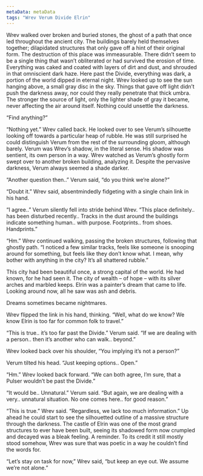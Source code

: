 ```yaml
---
metaData: metaData
tags: "Wrev Verum Divide Elrin"
---
```


Wrev walked over broken and buried stones, the ghost of a path that once led throughout the ancient city. The buildings barely held themselves together; dilapidated structures that only gave off a hint of their original form. The destruction of this place was immeasurable. There didn’t seem to be a single thing that wasn’t obliterated or had survived the erosion of time. Everything was caked and coated with layers of dirt and dust, and shrouded in that omniscient dark haze. Here past the Divide, everything was dark, a portion of the world dipped in eternal night. Wrev looked up to see the sun hanging above, a small gray disc in the sky. Things that gave off light didn’t push the darkness away, nor could they really penetrate that thick umbra. The stronger the source of light, only the lighter shade of gray it became, never affecting the air around itself. Nothing could unsettle the darkness. 

“Find anything?”

“Nothing yet.” Wrev called back. He looked over to see Verum’s silhouette looking off towards a particular heap of rubble. He was still surprised he could distinguish Verum from the rest of the surrounding gloom, although barely. Verum was Wrev’s shadow, in the literal sense. His shadow was sentient, its own person in a way. Wrev watched as Verum’s ghostly form swept over to another broken building, analyzing it. Despite the pervasive darkness, Verum always seemed a shade darker. 

“Another question then..” Verum said, “do you think we’re alone?”

“Doubt it.” Wrev said, absentmindedly fidgeting with a single chain link in his hand. 

“I agree..” Verum silently fell into stride behind Wrev. “This place definitely.. has been disturbed recently.. Tracks in the dust around the buildings indicate something human.. with purpose. Footprints.. from shoes. Handprints.”

“Hm.” Wrev continued walking, passing the broken structures, following that ghostly path. “I noticed a few similar tracks, feels like someone is snooping around for something, but feels like they don’t know what. I mean, why bother with anything in the city? It’s all shattered rubble.”

This city had been beautiful once, a strong capital of the world. He had known, for he had seen it. The city of wealth – of hope – with its silver arches and marbled keeps. Elrin was a painter’s dream that came to life. Looking around now, all he saw was ash and debris. 

Dreams sometimes became nightmares. 

Wrev flipped the link in his hand, thinking. “Well, what do we know? We know Elrin is too far for common folk to travel.”

“This is true.. it’s too far past the Divide.” Verum said. “If we are dealing with a person.. then it’s another who can walk.. beyond.”

Wrev looked back over his shoulder, “You implying it’s not a person?”

Verum tilted his head. “Just keeping options.. Open.” 

“Hm.” Wrev looked back forward. “We can both agree, I’m sure, that a Pulser wouldn’t be past the Divide.”

“It would be.. Unnatural.” Verum said. “But again, we are dealing with a very.. unnatural situation. No one comes here.. for good reason.”

“This is true.” Wrev said. “Regardless, we lack too much information.” Up ahead he could start to see the silhouetted outline of a massive structure through the darkness. The castle of Elrin was one of the most grand structures to ever have been built, seeing its shadowed form now crumpled and decayed was a bleak feeling. A reminder. To its credit it still mostly stood somehow, Wrev was sure that was poetic in a way he couldn’t find the words for. 

“Let’s stay on task for now,” Wrev said, “but keep an eye out. We assume we’re not alone.”
